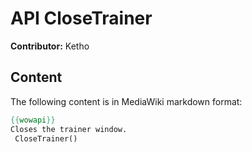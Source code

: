 # API CloseTrainer

**Contributor:** Ketho

## Content

The following content is in MediaWiki markdown format:

```mediawiki
{{wowapi}}
Closes the trainer window.
 CloseTrainer()
```